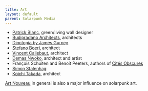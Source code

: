 ```yaml
---
title: Art
layout: default
parent: Solarpunk Media
---
```


- [Patrick Blanc](https://www.verticalgardenpatrickblanc.com/), green/living wall designer
- [Budipradano Architects](https://budipradono.com/projects/), architects
- [Dinotopia by James Gurney](https://en.wikipedia.org/wiki/Dinotopia)
- [Stefano Boeri](https://www.stefanoboeriarchitetti.net/en/projects/), architect
- [Vincent Callebaut](https://vincent.callebaut.org/), architect
- [Demas Nwoko](https://www.aljazeera.com/features/2020/8/10/a-new-masters-house-the-architect-decolonising-nigerian-design), architect and artist
- François Schuiten and Benoît Peeters, authors of [Cités Obscures](https://en.wikipedia.org/wiki/Les_Cit%C3%A9s_obscures)
- [Simon Stalenhag](https://simonstalenhag.se/)
- [Koichi Takada](https://koichitakada.com/projects), architect


[Art Nouveau](https://en.wikipedia.org/wiki/Art_Nouveau) in general is also a major influence on solarpunk art.
